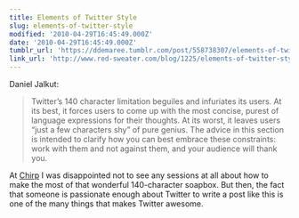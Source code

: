 ```yaml
---
title: Elements of Twitter Style
slug: elements-of-twitter-style
modified: '2010-04-29T16:45:49.000Z'
date: '2010-04-29T16:45:49.000Z'
tumblr_url: 'https://ddemaree.tumblr.com/post/558738307/elements-of-twitter-style'
link_url: 'http://www.red-sweater.com/blog/1225/elements-of-twitter-style'
---
```

Daniel Jalkut:

> Twitter’s 140 character limitation beguiles and infuriates its users. At its best, it forces users to come up with the most concise, purest of language expressions for their thoughts. At its worst, it leaves users “just a few characters shy” of pure genius. The advice in this section is intended to clarify how you can best embrace these constraints: work with them and not against them, and your audience will thank you.

At [Chirp](http://chirp.twitter.com/) I was disappointed not to see any sessions at all about how to make the most of that wonderful 140-character soapbox. But then, the fact that someone is passionate enough about Twitter to write a post like this is one of the many things that makes Twitter awesome.
